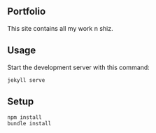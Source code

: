 Portfolio
---

This site contains all my work n shiz.

Usage
---
 
Start the development server with this command:
 
```
jekyll serve
```

 
 
Setup
---
 
```
npm install
bundle install
